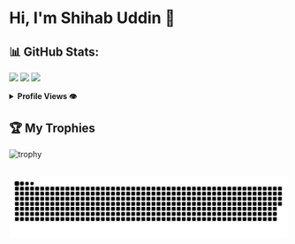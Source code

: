 
# Hi, I'm  Shihab Uddin 👋


## 📊 GitHub Stats:

![](https://github-readme-stats.vercel.app/api?username=shihab-uddin-shakil&theme=vue&hide_border=true&include_all_commits=false&count_private=false)
![](https://github-readme-streak-stats.herokuapp.com/?user=shihab-uddin-shakil&theme=vue&hide_border=true)
![](https://github-readme-stats.vercel.app/api/top-langs/?username=shihab-uddin-shakil&theme=vue&hide_border=true&include_all_commits=false&count_private=false&layout=compact)
<details>
  <summary><b> Profile Views 👁️</b></summary>
  <br>
  <img src="https://komarev.com/ghpvc/?username=shihab-uddin-shakil&label=PROFILE+VIEWS&style=for-the-badge&color=brightgreen">
</details>

## 🏆 My Trophies <br > 
  
  ![trophy](https://github-profile-trophy.vercel.app/?username=shihab-uddin-shakil&theme=juicyfresh&no-frame=true&row=1&&margin-w=20&no-bg=true)
  <br ><br >




<img src="https://raw.githubusercontent.com/shihab-uddin-shakil/shihab-uddin-shakil/output/snake.svg" alt="Snake animation" />

###


<!-- Security scan triggered at 2025-09-01 23:11:16 -->